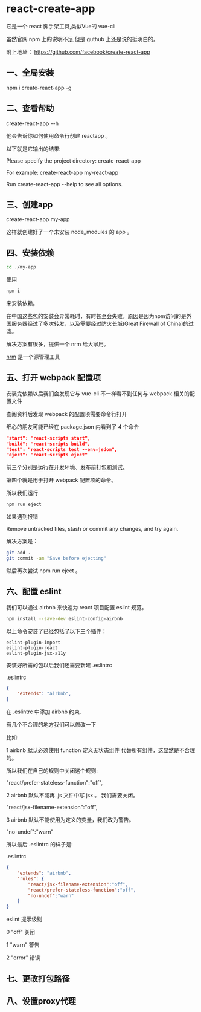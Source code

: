 # react-create-app

它是一个 react 脚手架工具,类似Vue的 vue-cli

虽然官网 npm 上的说明不足,但是 guthub 上还是说的挺明白的。

附上地址： https://github.com/facebook/create-react-app

## 一、全局安装

npm i create-react-app -g 

## 二、查看帮助

create-react-app --h

他会告诉你如何使用命令行创建 reactapp 。

以下就是它输出的结果:

Please specify the project directory:
  create-react-app <project-directory>

For example:
  create-react-app my-react-app

Run create-react-app --help to see all options.

## 三、创建app

create-react-app my-app

这样就创建好了一个未安装 node_modules 的 app 。

## 四、安装依赖

```bash
cd ./my-app
```
使用 
```bash
npm i 
```

来安装依赖。

在中国这些包的安装会异常耗时，有时甚至会失败，原因是因为npm访问的是外国服务器经过了多次转发，以及需要经过防火长城(Great Firewall of China)的过滤。

解决方案有很多，提供一个 nrm 给大家用。

[nrm](https://github.com/PsChina/angularJS/blob/master/nrm/nrm.md) 是一个源管理工具

## 五、打开 webpack 配置项

安装完依赖以后我们会发现它与 vue-cli 不一样看不到任何与 webpack 相关的配置文件

查阅资料后发现 webpack 的配置项需要命令行打开 

细心的朋友可能已经在 package.json 内看到了 4 个命令  

```json
"start": "react-scripts start",
"build": "react-scripts build",
"test": "react-scripts test --env=jsdom",
"eject": "react-scripts eject"
```
前三个分别是运行在开发环境、发布前打包和测试。

第四个就是用于打开 webpack 配置项的命令。

所以我们运行

```bash
npm run eject
```

如果遇到报错

Remove untracked files, stash or commit any changes, and try again.

解决方案是：

```bash
git add .
git commit -am "Save before ejecting"
```
然后再次尝试 npm run eject 。

## 六、配置 eslint

我们可以通过 airbnb 来快速为 react 项目配置 eslint 规范。

```bash
npm install --save-dev eslint-config-airbnb 
```

以上命令安装了已经包括了以下三个插件：
```
eslint-plugin-import
eslint-plugin-react 
eslint-plugin-jsx-a11y
```

安装好所需的包以后我们还需要新建 .eslintrc

.eslintrc

```json
{
    "extends": "airbnb",
}
```

在 .eslintrc 中添加 airbnb 约束.

有几个不合理的地方我们可以修改一下

比如:

1 airbnb 默认必须使用 function 定义无状态组件 代替所有组件，这显然是不合理的。

所以我们在自己的规则中关闭这个规则:

"react/prefer-stateless-function":"off",

2 airbnb 默认不能再 .js 文件中写 jsx 。 我们需要关闭。

"react/jsx-filename-extension":"off",

3 airbnb 默认不能使用为定义的变量，我们改为警告。

"no-undef":"warn"


所以最后 .eslintrc 的样子是:

.eslintrc
```json
{
    "extends": "airbnb",
    "rules": {
        "react/jsx-filename-extension":"off",
        "react/prefer-stateless-function":"off",
        "no-undef":"warn"
    }
}
```

eslint 提示级别

0 "off" 关闭

1 "warn" 警告

2 "error" 错误

## 七、更改打包路径

## 八、设置proxy代理